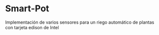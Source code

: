 # Smart-Pot
Implementación de varios sensores para un riego automático de plantas con tarjeta edison de Intel
